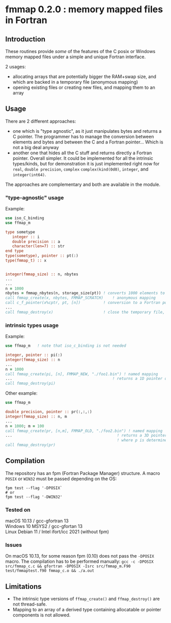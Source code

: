 # fmmap 0.2.0 : memory mapped files in Fortran

## Introduction

These routines provide *some* of the features of the C posix or Windows memory mapped files under a simple and unique Fortran interface.

2 usages:
- allocating arrays that are potentially bigger the RAM+swap size, and which are backed in a temporary file (anonymous mapping)
- opening existing files or creating new files, and mapping them to an array

## Usage

There are 2 different approaches:
- one which is "type agnostic", as it just manipulates bytes and returns a C pointer. The programmer has to manage the conversion between elements and bytes and between the C and a Fortran pointer... Which is not a big deal anyway
- another one that hides all the C stuff and returns directly a Fortran pointer. Overall simpler. It could be implemented for all the intrinsic types/kinds, but for demonstration it is just implemented right now for `real`, `double precision`, `complex` `complex(kind(0d0)`, `integer`, and `integer(int64)`.

The approaches are complementary and both are available in the module.

### "type-agnostic" usage

Example:
```fortran
use iso_C_binding
use ffmap_m

type sometype
   integer :: i
   double precision :: a
   character(len=7) :: str
end type
type(sometype), pointer :: pt(:)
type(fmmap_t) :: x 


integer(fmmap_size) :: n, nbytes
...
...
n = 1000
nbytes = fmmap_nbytes(n, storage_size(pt)) ! converts 1000 elements to a number of bytes
call fmmap_create(x, nbytes, FMMAP_SCRATCH)    ! anonymous mapping
call c_f_pointer(x%cptr, pt, [n])          ! conversion to a Fortran pointer
...
call fmmap_destroy(x)                      ! close the temporary file, etc...
```

### intrinsic types usage

Example:
```fortran
use ffmap_m   ! note that iso_c_binding is not needed

integer, pointer :: pi(:)
integer(fmmap_size) :: n
...
n = 1000
call fmmap_create(pi, [n], FMMAP_NEW, "./foo1.bin") ! named mapping
...                                            ! returns a 1D pointer of size n
call fmmap_destroy(pi)
```

Other example:
```fortran
use ffmap_m

double precision, pointer :: pr(:,:,:)
integer(fmmap_size) :: n, m
...
n = 1000; m = 100
call fmmap_create(pr, [n,m], FMMAP_OLD, "./foo2.bin") ! named mapping
...                                              ! returns a 3D pointer of size n*m*p
                                                 ! where p is determined by the file size
call fmmap_destroy(pr)
```

## Compilation

The repository has an fpm (Fortran Package Manager) structure. A macro `POSIX` or `WIN32` must be passed depending on the OS:
```
fpm test --flag '-DPOSIX`
# or
fpm test --flag '-DWIN32'
```

### Tested on
macOS 10.13      / gcc-gfortran 13  
Windows 10 MSYS2 / gcc-gfortan 13  
Linux Debian 11  / Intel ifort/icc 2021 (without fpm)

### Issues
On macOS 10.13, for some reason fpm (0.10) does not pass the `-DPOSIX` macro. The compilation has to be performed manually:
`gcc -c -DPOSIX src/fmmap_c.c && gfortran -DPOSIX -Isrc src/fmmap_m.F90 test/fmmaptest.f90 fmmap_c.o && ./a.out`


## Limitations

- The intrinsic type versions of `ffmap_create()` and `ffmap_destroy()` are not thread-safe. 
- Mapping to an array of a derived type containing allocatable or pointer components is not allowed. 
